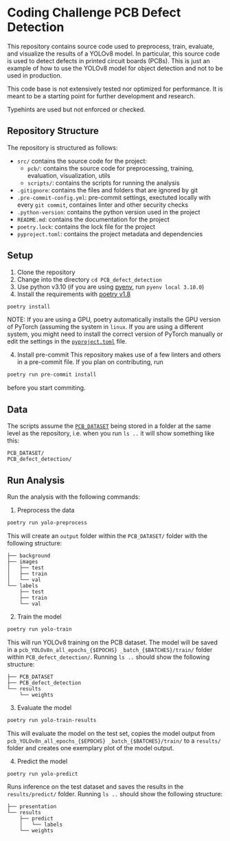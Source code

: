 # Coding Challenge PCB Defect Detection

This repository contains source code used to preprocess, train, evaluate, and visualize the results of a YOLOv8 model.
In particular, this source code is used to detect defects in printed circuit boards (PCBs).
This is just an example of how to use the YOLOv8 model for object detection and not to be used in production.

This code base is not extensively tested nor optimized for performance.
It is meant to be a starting point for further development and research.

Typehints are used but not enforced or checked.


## Repository Structure
The repository is structured as follows:
- `src/` contains the source code for the project:
    - `pcb/`: contains the source code for preprocessing, training, evaluation, visualization, utils
    - `scripts/`: contains the scripts for running the analysis
- `.gitignore`: contains the files and folders that are ignored by git
- `.pre-commit-config.yml`: pre-commit settings, exectuted locally with every `git commit`, containes linter and other security checks
- `.python-version`: contains the python version used in the project
- `README.md`: contains the documentation for the project
- `poetry.lock`: contains the lock file for the project
- `pyproject.toml`: contains the project metadata and dependencies

## Setup
1. Clone the repository
2. Change into the directory `cd PCB_defect_detection`
2. Use python v3.10 (if you are using [pyenv](https://github.com/pyenv/pyenv), run `pyenv local 3.10.0`)
2. Install the requirements with [poetry v1.8](https://python-poetry.org/)

```bash
poetry install
```

NOTE: If you are using a GPU, poetry automatically installs the GPU version of PyTorch (assuming the system in
`linux`. If you are using a different system, you might need to install the correct version of PyTorch manually or
edit the settings in the [`pyproject.toml`](pyproject.toml) file.

4. Install pre-commit
This repository makes use of a few linters and others in a pre-commit file. If you plan on
contributing, run
```bash
poetry run pre-commit install
```
before you start commiting.



## Data
The scripts assume the [`PCB_DATASET`](https://www.kaggle.com/datasets/akhatova/pcb-defects/data) being stored in a
folder at the same level as the repository, i.e. when you
run `ls ..` it will show something like this:
```
PCB_DATASET/
PCB_defect_detection/
```


## Run Analysis

Run the analysis with the following commands:

1. Preprocess the data
```bash
poetry run yolo-preprocess
```
This will create an `output` folder within the `PCB_DATASET/` folder with the following structure:
```
├── background
├── images
│   ├── test
│   ├── train
│   └── val
└── labels
    ├── test
    ├── train
    └── val
```


2. Train the model
```bash
poetry run yolo-train
```
This will run YOLOv8 training on the PCB dataset. The model will be saved in a `pcb_YOLOv8n_all_epochs_{$EPOCHS}
_batch_{$BATCHES}/train/` folder within `PCB_defect_detection/`.
Running `ls ..` should show the following structure:
```
├── PCB_DATASET
├── PCB_defect_detection
└── results
    └── weights
```


3. Evaluate the model
```bash
poetry run yolo-train-results
```
This will evaluate the model on the test set, copies the model output from `pcb_YOLOv8n_all_epochs_{$EPOCHS}
_batch_{$BATCHES}/train/` to a `results/` folder and creates one exemplary plot of the model output.


4. Predict the model
```bash
poetry run yolo-predict
```
Runs inference on the test dataset and saves the results in the `results/predict/` folder.
Running `ls ..` should show the following structure:
```tree
├── presentation
└── results
    ├── predict
    │   └── labels
    └── weights
```
